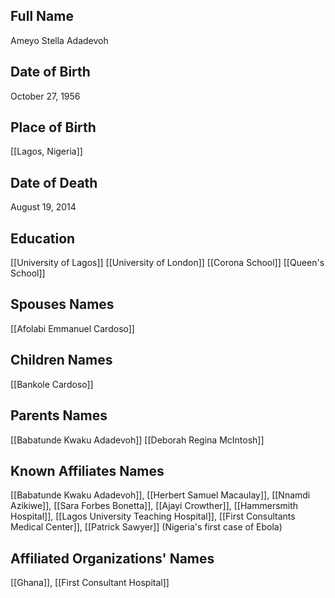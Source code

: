 ## Full Name
Ameyo Stella Adadevoh

## Date of Birth
October 27, 1956

## Place of Birth
[[Lagos, Nigeria]]

## Date of Death
August 19, 2014

## Education
[[University of Lagos]]
[[University of London]]
[[Corona School]]
[[Queen's School]]

## Spouses Names
[[Afolabi Emmanuel Cardoso]]

## Children Names
[[Bankole Cardoso]]

## Parents Names
[[Babatunde Kwaku Adadevoh]]
[[Deborah Regina McIntosh]]

## Known Affiliates Names
[[Babatunde Kwaku Adadevoh]], [[Herbert Samuel Macaulay]], [[Nnamdi Azikiwe]], [[Sara Forbes Bonetta]], [[Ajayi Crowther]], [[Hammersmith Hospital]], [[Lagos University Teaching Hospital]], [[First Consultants Medical Center]], [[Patrick Sawyer]] (Nigeria's first case of Ebola)

## Affiliated Organizations' Names
[[Ghana]], [[First Consultant Hospital]]

